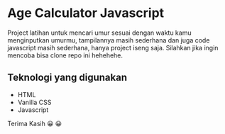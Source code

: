 # Age Calculator Javascript

Project latihan untuk mencari umur sesuai dengan waktu kamu menginputkan umurmu, tampilannya masih sederhana dan juga code javascript masih sederhana, hanya project iseng saja. Silahkan jika ingin mencoba bisa clone repo ini hehehehe.

## Teknologi yang digunakan

- HTML
- Vanilla CSS
- Javascript

Terima Kasih :grinning: :grinning: